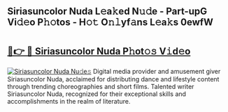 ## Siriasuncolor Nuda L𝚎a𝚔ed N𝚞𝚍e - Part-upG Vi𝚍𝚎o P𝚑𝚘tos - H𝚘𝚝 O𝚗𝚕yf𝚊ns L𝚎a𝚔s 0ewfW

# <h2><a href="http://kfbpq3.oniu.top/?m=Siriasuncolor+Nuda">🔗👉 🔴 Siriasuncolor Nuda P𝚑ot𝚘𝚜 V𝚒d𝚎o</a></h2>

[![Siriasuncolor Nuda Nu𝚍e𝚜](https://i.imgur.com/0qMVB7G.gif)](http://kfbpq3.oniu.top/?m=Siriasuncolor+Nuda)
Digital media provider and amusement giver Siriasuncolor Nuda, acclaimed for distributing dance and lifestyle content through trending choreographies and short films. Talented writer Siriasuncolor Nuda, recognized for their exceptional skills and accomplishments in the realm of literature.  
